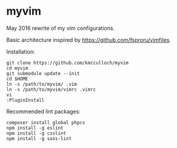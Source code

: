 # myvim

May 2016 rewrite of my vim configurations.

Basic architecture inspired by https://github.com/fsproru/vimfiles.

Installation:

```
git clone https://github.com/kmcculloch/myvim
cd myvim
git submodule update --init
cd $HOME
ln -s /path/to/myvim/ .vim
ln -s /path/to/myvim/vimrc .vimrc
vi
:PluginInstall
```

Recommended lint packages:

```
composer install global phpcs
npm install -g eslint
npm install -g csslint
npm install -g sass-lint
```
